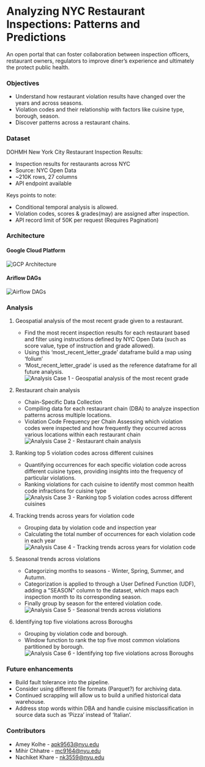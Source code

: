 # Analyzing NYC Restaurant Inspections: Patterns and Predictions

An open portal that can foster collaboration between inspection officers, restaurant owners, regulators to improve diner’s
experience and ultimately the protect public health.

### Objectives

- Understand how restaurant violation results have changed over the years and across seasons.
- Violation codes and their relationship with factors like cuisine type, borough, season.
- Discover patterns across a restaurant chains.

### Dataset

DOHMH New York City Restaurant Inspection Results:

- Inspection results for restaurants across NYC
- Source: NYC Open Data
- ~210K rows, 27 columns
- API endpoint available

Keys points to note:

- Conditional temporal analysis is allowed.
- Violation codes, scores & grades(may) are assigned after inspection.
- API record limit of 50K per request (Requires Pagination)

### Architecture

#### Google Cloud Platform

![GCP Architecture](./docs/GCP_architecture.png)

#### Ariflow DAGs

![Airflow DAGs](./docs/airflow_dag.png)

### Analysis

1. Geospatial analysis of the most recent grade given to a restaurant.
    - Find the most recent inspection results for each restaurant based and filter using instructions defined by NYC
      Open Data (such as score value, type of instruction and grade allowed).
    - Using this ‘most_recent_letter_grade’ dataframe build a map using ‘folium’
    - ‘Most_recent_letter_grade’ is used as the reference dataframe for all future analysis.
      ![Analysis Case 1 - Geospatial analysis of the most recent grade](./docs/analysis_case1.png)

1. Restaurant chain analysis
    - Chain-Specific Data Collection
    - Compiling data for each restaurant chain (DBA) to analyze inspection patterns across multiple locations.
    - Violation Code Frequency per Chain Assessing which violation codes were inspected and how frequently they occurred
      across various locations within each restaurant chain
      ![Analysis Case 2 - Restaurant chain analysis](./docs/analysis_case2.png)

1. Ranking top 5 violation codes across different cuisines
    - Quantifying occurrences for each specific violation code across different cuisine types, providing insights into
      the frequency of particular violations.
    - Ranking violations for cach cuisine to identify most common health code infractions for cuisine type
      ![Analysis Case 3 - Ranking top 5 violation codes across different cuisines](./docs/analysis_case3.png)

1. Tracking trends across years for violation code
    - Grouping data by violation code and inspection year
    - Calculating the total number of occurrences for each violation code in each year
      ![Analysis Case 4 - Tracking trends across years for violation code](./docs/analysis_case4.png)

1. Seasonal trends across violations
    - Categorizing months to seasons - Winter, Spring, Summer, and Autumn.
    - Categorization is applied to through a User Defined Function (UDF), adding a "SEASON" column to the dataset, which
      maps each inspection month to its corresponding season.
    - Finally group by season for the entered violation code.
      ![Analysis Case 5 - Seasonal trends across violations](./docs/analysis_case5.png)

1. Identifying top five violations across Boroughs
    - Grouping by violation code and borough.
    - Window function to rank the top five most common violations partitioned by borough.
      ![Analysis Case 6 - Identifying top five violations across Boroughs](./docs/analysis_case6.png)

### Future enhancements

- Build fault tolerance into the pipeline.
- Consider using different file formats (Parquet?) for archiving data.
- Continued scrapping will allow us to build a unified historical data warehouse.
- Address stop words within DBA and handle cuisine misclassification in source data such as ‘Pizza’ instead of
  ‘Italian’.

### Contributors

- Amey Kolhe - [apk9563@nyu.edu](mailto:apk9563@nyu.edu)
- Mihir Chhatre - [mc9164@nyu.edu](mailto:mc9164@nyu.edu)
- Nachiket Khare - [nk3559@nyu.edu](mailto:nk3559@nyu.edu)
